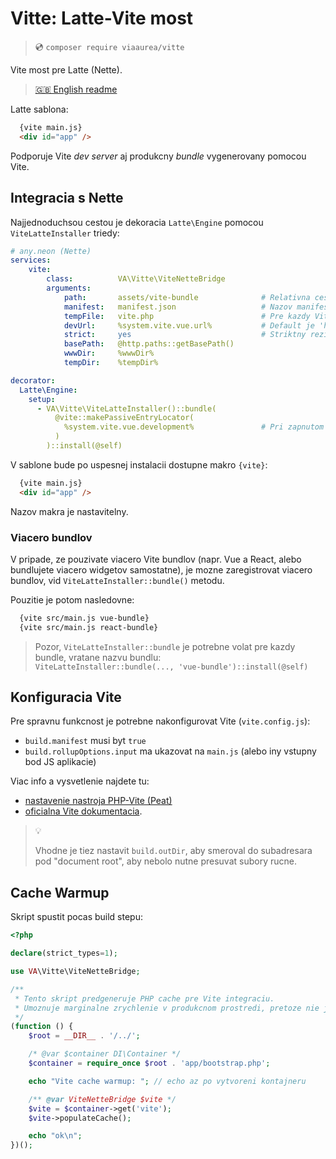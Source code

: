 # Vitte: Latte-Vite most

> 💿 `composer require viaaurea/vitte`

Vite most pre Latte (Nette).

>
> [🇬🇧 English readme](readme.md)
> 

Latte sablona:
```html
  {vite main.js}
  <div id="app" />
```

Podporuje Vite _dev server_ aj produkcny _bundle_ vygenerovany pomocou Vite.


## Integracia s Nette

Najjednoduchsou cestou je dekoracia `Latte\Engine` pomocou `ViteLatteInstaller` triedy:

```yaml
# any.neon (Nette)
services:
    vite:
        class:          VA\Vitte\ViteNetteBridge
        arguments:
            path:       assets/vite-bundle              # Relativna cesta od www k manifestu
            manifest:   manifest.json                   # Nazov manifest suboru
            tempFile:   vite.php                        # Pre kazdy Vite bundle musi byt vlastny cache subor v temp adresari.
            devUrl:     %system.vite.vue.url%           # Default je 'http://localhost:3000'
            strict:     yes                             # Striktny rezim bude pre vas mozno vhodly len pri vyvoji
            basePath:   @http.paths::getBasePath()
            wwwDir:     %wwwDir%
            tempDir:    %tempDir%

decorator:
  Latte\Engine:
    setup:
      - VA\Vitte\ViteLatteInstaller()::bundle(
          @vite::makePassiveEntryLocator(
            %system.vite.vue.development%               # Pri zapnutom dev rezime produkuje linky na Vite dev-server
          )
        )::install(@self)
```

V sablone bude po uspesnej instalacii dostupne makro `{vite}`:
```html
  {vite main.js}
  <div id="app" />
```

Nazov makra je nastavitelny.


### Viacero bundlov 

V pripade, ze pouzivate viacero Vite bundlov (napr. Vue a React, alebo bundlujete viacero widgetov samostatne),
je mozne zaregistrovat viacero bundlov, vid `ViteLatteInstaller::bundle()` metodu.

Pouzitie je potom nasledovne:
```html
  {vite src/main.js vue-bundle}
  {vite src/main.js react-bundle}
```

> Pozor, `ViteLatteInstaller::bundle` je potrebne volat pre kazdy bundle, vratane nazvu bundlu:\
> `ViteLatteInstaller::bundle(..., 'vue-bundle')::install(@self)`


## Konfiguracia Vite

Pre spravnu funkcnost je potrebne nakonfigurovat Vite (`vite.config.js`):

- `build.manifest` musi byt `true`
- `build.rollupOptions.input` ma ukazovat na `main.js` (alebo iny vstupny bod JS aplikacie)

Viac info a vysvetlenie najdete tu:
- [nastavenie nastroja PHP-Vite (Peat)](https://github.com/dakujem/peat#vite)
- [oficialna Vite dokumentacia](https://vitejs.dev/guide/backend-integration.html).

> 💡
>
> Vhodne je tiez nastavit `build.outDir`, aby smeroval do subadresara pod "document root",
> aby nebolo nutne presuvat subory rucne.


## Cache Warmup

Skript spustit pocas build stepu:
```php
<?php

declare(strict_types=1);

use VA\Vitte\ViteNetteBridge;

/**
 * Tento skript predgeneruje PHP cache pre Vite integraciu.
 * Umoznuje marginalne zrychlenie v produkcnom prostredi, pretoze nie je nutne parsovat JSON manifest.
 */
(function () {
    $root = __DIR__ . '/../';

    /* @var $container DI\Container */
    $container = require_once $root . 'app/bootstrap.php';

    echo "Vite cache warmup: "; // echo az po vytvoreni kontajneru

    /** @var ViteNetteBridge $vite */
    $vite = $container->get('vite');
    $vite->populateCache();

    echo "ok\n";
})();
```

